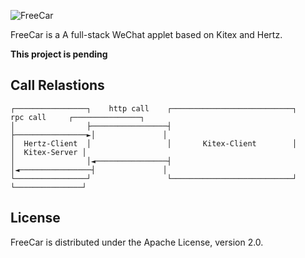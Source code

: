![FreeCar](https://picture.lanlance.cn/i/2022/12/07/639050f2c7b76.png)

FreeCar is a A full-stack WeChat applet based on Kitex and Hertz.

**This project is pending**

## Call Relastions

```
┌────────────────┐    http call    ┌───────────────────────────┐    rpc call     ┌───────────────┐
│                ├─────────────────┤                           ├────────────────►│               │
│  Hertz-Client  │                 │       Kitex-Client        │                 │  Kitex-Server │
│                │◄────────────────┤                           │◄────────────────┤               │
└────────────────┘                 └───────────────────────────┘                 └───────────────┘
```

## License

FreeCar is distributed under the Apache License, version 2.0.
